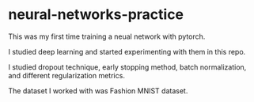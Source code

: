 # neural-networks-practice

This was my first time training a neual network with pytorch.

I studied deep learning and started experimenting with them in this repo.

I studied dropout technique, early stopping method, batch normalization, and different regularization metrics.

The dataset I worked with was Fashion MNIST dataset.
